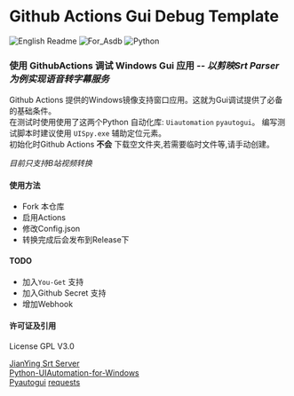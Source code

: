 # Github Actions Gui Debug Template
![English Readme](https://img.shields.io/badge/Docs-English-green.svg) ![For_Asdb](https://img.shields.io/badge/For-ASDB-blue.svg)  ![Python](https://img.shields.io/badge/Language-Python-green.svg)

### 使用 GithubActions 调试 Windows Gui 应用 *-- 以剪映Srt Parser 为例实现语音转字幕服务*

Github Actions 提供的Windows镜像支持窗口应用。这就为Gui调试提供了必备的基础条件。  
在测试时使用使用了这两个Python 自动化库: `Uiautomation` `pyautogui`。
编写测试脚本时建议使用 `UISpy.exe` 辅助定位元素。  
初始化时Github Actions **不会** 下载空文件夹,若需要临时文件等,请手动创建。

*目前只支持B站视频转换*
#### 使用方法
- Fork 本仓库
- 启用Actions
- 修改Config.json
- 转换完成后会发布到Release下

#### TODO
- 加入`You-Get` 支持
- 加入Github Secret 支持
- 增加Webhook

#### 许可证及引用

License GPL V3.0

[JianYing Srt Server](https://github.com/A-Soul-Database/JianYingSrtServer)  
[Python-UIAutomation-for-Windows](https://github.com/yinkaisheng/Python-UIAutomation-for-Windows)  
[Pyautogui](https://github.com/asweigart/pyautogui)
[requests](https://github.com/psf/requests)  